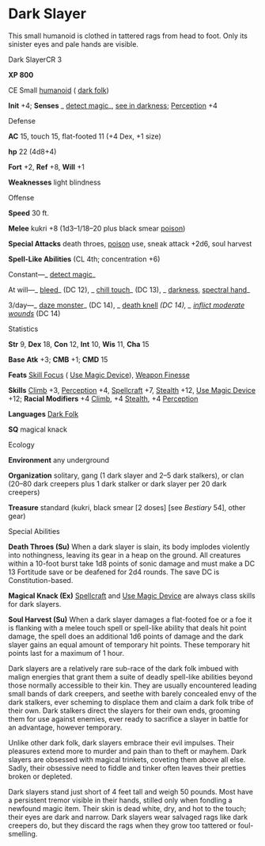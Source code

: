 # Dark Slayer

This small humanoid is clothed in tattered rags from head to foot. Only its sinister eyes and pale hands are visible.

Dark SlayerCR 3

**XP 800**

CE Small [humanoid](monsters/creatureTypes#_humanoid) ( [dark folk](monsters/creatureTypes#_dark-folk-subtype))

**Init** +4; **Senses** _ [detect magic](additionalMonsters/../spells/detectMagic#_detect-magic)_, [see in darkness](monsters/universalMonsterRules#_see-in-darkness); [Perception](additionalMonsters/../skills/perception#_perception) +4

Defense

**AC** 15, touch 15, flat-footed 11 (+4 Dex, +1 size)

**hp** 22 (4d8+4)

**Fort** +2, **Ref** +8, **Will** +1

**Weaknesses** light blindness

Offense

**Speed** 30 ft.

**Melee** kukri +8 (1d3–1/18–20 plus black smear [poison](monsters/universalMonsterRules#_poison-(ex-or-su)))

**Special Attacks** death throes, [poison](monsters/universalMonsterRules#_poison-(ex-or-su)) use, sneak attack +2d6, soul harvest

**Spell-Like Abilities** (CL 4th; concentration +6)

Constant—_ [detect magic](additionalMonsters/../spells/detectMagic#_detect-magic)_

At will—_ [bleed](additionalMonsters/../spells/bleed#_bleed)_ (DC 12), _ [chill touch](additionalMonsters/../spells/chillTouch#_chill-touch)_ (DC 13), _ [darkness](additionalMonsters/../spells/darkness#_darkness), [spectral hand](additionalMonsters/../spells/spectralHand#_spectral-hand)_

3/day—_ [daze monster](additionalMonsters/../spells/dazeMonster#_daze-monster)_ (DC 14), _ [death knell](additionalMonsters/../spells/deathKnell#_death-knell) _(DC 14), _ [inflict moderate wounds](additionalMonsters/../spells/inflictModerateWounds#_inflict-moderate-wounds)_ (DC 14)

Statistics

**Str** 9, **Dex** 18, **Con** 12, **Int** 10, **Wis** 11, **Cha** 15

**Base Atk** +3; **CMB** +1; **CMD** 15

**Feats** [Skill Focus](additionalMonsters/../feats#_skill-focus) ( [Use Magic Device](additionalMonsters/../skills/useMagicDevice#_use-magic-device)), [Weapon Finesse](additionalMonsters/../feats#_weapon-finesse)

**Skills** [Climb](additionalMonsters/../skills/climb#_climb) +3, [Perception](additionalMonsters/../skills/perception#_perception) +4, [Spellcraft](additionalMonsters/../skills/spellcraft#_spellcraft) +7, [Stealth](additionalMonsters/../skills/stealth#_stealth) +12, [Use Magic Device](additionalMonsters/../skills/useMagicDevice#_use-magic-device) +12; **Racial Modifiers** +4 [Climb](additionalMonsters/../skills/climb#_climb), +4 [Stealth](additionalMonsters/../skills/stealth#_stealth), +4 [Perception](additionalMonsters/../skills/perception#_perception)

**Languages** [Dark Folk](monsters/creatureTypes#_dark-folk-subtype)

**SQ** magical knack

Ecology

**Environment** any underground

**Organization** solitary, gang (1 dark slayer and 2–5 dark stalkers), or clan (20–80 dark creepers plus 1 dark stalker or dark slayer per 20 dark creepers)

**Treasure** standard (kukri, black smear [2 doses] [see _Bestiary_ 54], other gear)

Special Abilities

**Death Throes (Su)** When a dark slayer is slain, its body implodes violently into nothingness, leaving its gear in a heap on the ground. All creatures within a 10-foot burst take 1d8 points of sonic damage and must make a DC 13 Fortitude save or be deafened for 2d4 rounds. The save DC is Constitution-based.

**Magical Knack (Ex)** [Spellcraft](additionalMonsters/../skills/spellcraft#_spellcraft) and [Use Magic Device](additionalMonsters/../skills/useMagicDevice#_use-magic-device) are always class skills for dark slayers.

**Soul Harvest (Su)** When a dark slayer damages a flat-footed foe or a foe it is flanking with a melee touch spell or spell-like ability that deals hit point damage, the spell does an additional 1d6 points of damage and the dark slayer gains an equal amount of temporary hit points. These temporary hit points last for a maximum of 1 hour.

Dark slayers are a relatively rare sub-race of the dark folk imbued with malign energies that grant them a suite of deadly spell-like abilities beyond those normally accessible to their kin. They are usually encountered leading small bands of dark creepers, and seethe with barely concealed envy of the dark stalkers, ever scheming to displace them and claim a dark folk tribe of their own. Dark stalkers direct the slayers for their own ends, grooming them for use against enemies, ever ready to sacrifice a slayer in battle for an advantage, however temporary.

Unlike other dark folk, dark slayers embrace their evil impulses. Their pleasures extend more to murder and pain than to theft or mayhem. Dark slayers are obsessed with magical trinkets, coveting them above all else. Sadly, their obsessive need to fiddle and tinker often leaves their pretties broken or depleted.

Dark slayers stand just short of 4 feet tall and weigh 50 pounds. Most have a persistent tremor visible in their hands, stilled only when fondling a newfound magic item. Their skin is dead white, dry, and hot to the touch; their eyes are dark and narrow. Dark slayers wear salvaged rags like dark creepers do, but they discard the rags when they grow too tattered or foul-smelling.

